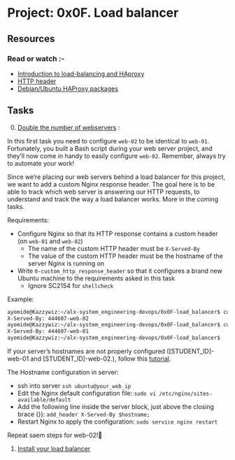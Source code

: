 # Project: 0x0F. Load balancer

## Resources

### Read or watch :-

- [Introduction to load-balancing and HAproxy](https://www.digitalocean.com/community/tutorials/an-introduction-to-haproxy-and-load-balancing-concepts)
- [HTTP header](https://www.techopedia.com/definition/27178/http-header)
- [Debian/Ubuntu HAProxy packages](https://haproxy.debian.net/)

## Tasks

0. [Double the number of webservers](./0-custom_http_response_header) :

In this first task you need to configure `web-02` to be identical to `web-01`. Fortunately, you built a Bash script during your web server project, and they’ll now come in handy to easily configure `web-02`. Remember, always try to automate your work!

Since we’re placing our web servers behind a load balancer for this project, we want to add a custom Nginx response header. The goal here is to be able to track which web server is answering our HTTP requests, to understand and track the way a load balancer works. More in the coming tasks.

Requirements:

- Configure Nginx so that its HTTP response contains a custom header (on `web-01` and `web-02`)
  - The name of the custom HTTP header must be `X-Served-By`
  - The value of the custom HTTP header must be the hostname of the server Nginx is running on
- Write `0-custom_http_response_header` so that it configures a brand new Ubuntu machine to the requirements asked in this task
  - Ignore SC2154 for `shellcheck`

Example:

```sh
ayomide@Kazzywiz:~/alx-system_engineering-devops/0x0F-load_balancer$ curl -sI 100.25.151.196 | grep X-Served-By
X-Served-By: 444607-web-02
ayomide@Kazzywiz:~/alx-system_engineering-devops/0x0F-load_balancer$ curl -sI 100.26.11.61 | grep X-Served-By
X-Served-By: 444607-web-01
ayomide@Kazzywiz:~/alx-system_engineering-devops/0x0F-load_balancer$
```

If your server’s hostnames are not properly configured ([STUDENT_ID]-web-01 and [STUDENT_ID]-web-02.), follow this [tutorial](https://repost.aws/knowledge-center/linux-static-hostname).

The Hostname configuration in server:

- ssh into server `ssh ubuntu@your_web_ip`
- Edit the Nginx default configuration file: `sudo vi /etc/nginx/sites-available/default`
- Add the following line inside the server block, just above the closing brace (}): `add_header X-Served-By $hostname;`
- Restart Nginx to apply the configuration: `sudo service nginx restart`

Repeat saem steps for web-02!🥂

1. [Install your load balancer](./1-install_load_balancer) 